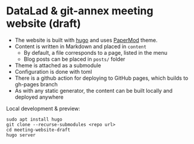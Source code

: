 # DataLad & git-annex meeting website (draft)

- The website is built with [hugo](https://gohugo.io/) and uses [PaperMod](https://themes.gohugo.io/themes/hugo-papermod/) theme.
- Content is written in Markdown and placed in `content`
  - By default, a file corresponds to a page, listed in the menu
  - Blog posts can be placed in `posts/` folder
- Theme is attached as a submodule
- Configuration is done with toml
- There is a github action for deploying to GitHub pages, which builds to gh-pages branch
- As with any static generator, the content can be built locally and deployed anywhere

Local development & preview:

```
sudo apt install hugo
git clone --recurse-submodules <repo url>
cd meeting-website-draft
hugo server
```
